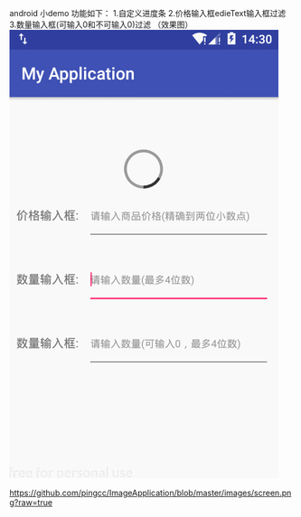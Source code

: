 android 小demo
功能如下：
1.自定义进度条
2.价格输入框edieText输入框过滤
3.数量输入框(可输入0和不可输入0)过滤
（效果图）
  ![image](https://github.com/pingcc/MyApplication/blob/master/screen.gif?raw=true)




https://github.com/pingcc/ImageApplication/blob/master/images/screen.png?raw=true